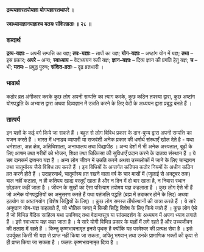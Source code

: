 #### द्रव्ययज्ञास्तपोयज्ञा योगयज्ञास्तथापरे ।
#### स्वाध्यायज्ञानयज्ञाश्च यतयः संशितव्रताः ॥ २८ ॥

### शब्दार्थ

**द्रव्य-यज्ञाः** – अपनी सम्पत्ति का यज्ञ; **तपः-यज्ञाः** – तापों का यज्ञ; **योग-यज्ञाः** – अष्टांग योग में यज्ञ; **तथा** – इस  प्रकार; **अपरे** – अन्य; **स्वाध्याय** – वेदाध्ययन रूपी यज्ञ; **ज्ञान-यज्ञाः** – दिव्य ज्ञान की प्रगति हेतु यज्ञ; **च** – भी; **यतयः** – प्रबुद्ध पुरुष; **संशित-व्रताः** – दृढ़ व्रतधारी ।

### भावार्थ

कठोर व्रत अंगीकार करके कुछ लोग अपनी सम्पत्ति का त्याग करके, कुछ कठिन तपस्या द्वारा, कुछ अष्टांग योगपद्धति के अभ्यास द्वारा अथवा दिव्यज्ञान में उन्नति करने के लिए वेदों के अध्ययन द्वारा प्रबुद्ध बनते हैं ।

### तात्पर्य

इन यज्ञों के कई वर्ग किये जा सकते हैं । बहुत से लोग विविध प्रकार के दान-पुण्य द्वारा अपनी सम्पत्ति का यजन करते हैं । भारत में धनाढ्य व्यापारी या राजवंशी अनेक प्रकार की धर्मार्थ संस्थाएँ खोल देते है - यथा धर्मशाला, अन्न क्षेत्र, अतिथिशाला, अनाथालय तथा विद्यापीठ । अन्य देशों में भी अनेक अस्पताल, बूढों के लिए आश्रम तथा गरीबों को भोजन, शिक्षा तथा चिकित्सा की सुविधाएँ प्रदान करने के दातव्य संस्थान हैं । ये सब दानकर्म द्रव्यमय यज्ञ हैं । अन्य लोग जीवन में उन्नति करने अथवा उच्चलोकों में जाने के लिए चान्द्रायण तथा चातुर्मास्य जैसे विविध तप करते हैं । इन विधियों के अन्तर्गत कतिपय कठोर नियमों के अधीन कठिन व्रत करने होते हैं । उदाहरणार्थ, चातुर्मास्य व्रत रखने वाला वर्ष के चार मासों में (जुलाई से अक्टूबर तक) बाल नहीं कटाता, न ही कतिपय खाद्य वस्तुएँ खाता है और न दिन में दो बार खाता है, न निवास स्थान छोड़कर कहीं जाता है । जीवन के सुखों का ऐसा परित्याग तपोमय यज्ञ कहलाता है । कुछ लोग ऐसे भी हैं जो अनेक योगपद्धतियों का अनुसरण करते हैं यथा पतंजलि पद्धति (ब्रह्म में तदाकार होने के लिए) अथवा हठयोग या अष्टांगयोग (विशेष सिद्धियों के लिए) । कुछ लोग समस्त तीर्थस्थानों की यात्रा करते हैं । ये सारे अनुष्ठान योग-यज्ञ कहलाते हैं, जो भौतिक जगत् में किसी सिद्धि विशेष के लिए किये जाते हैं । कुछ लोग ऐसे हैं जो विभिन्न वैदिक साहित्य यथा उपनिषद् तथा वेदान्तसूत्र या सांख्यदर्शन के अध्ययन में अपना ध्यान लगाते हैं । इसे स्वाध्याय यज्ञ कहा जाता है । ये सारे योगी विभिन्न प्रकार के यज्ञों में लगे रहते हैं और उच्चजीवन की तलाश में रहते हैं । किन्तु कृष्णभावनामृत इनसे पृथक् है क्योंकि यह परमेश्वर की प्रत्यक्ष सेवा है । इसे उपर्युक्त किसी भी यज्ञ से प्राप्त नहीं किया जा सकता, अपितु भगवान् तथा उनके प्रामाणिक भक्तों की कृपा से ही प्राप्त किया जा सकता है । फलतः कृष्णभावनामृत दिव्य है ।